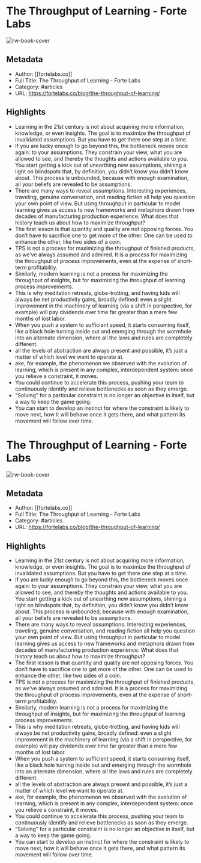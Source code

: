 # The Throughput of Learning - Forte Labs

![rw-book-cover](https://readwise-assets.s3.amazonaws.com/static/images/article2.74d541386bbf.png)

## Metadata
- Author: [[fortelabs.co]]
- Full Title: The Throughput of Learning - Forte Labs
- Category: #articles
- URL: https://fortelabs.co/blog/the-throughput-of-learning/

## Highlights
- Learning in the 21st century is not about acquiring more information, knowledge, or even insights. The goal is to maximize the throughput of invalidated assumptions. But you have to get there one step at a time.
- If you are lucky enough to go beyond this, the bottleneck moves once again: to your assumptions. They constrain your view, what you are allowed to see, and thereby the thoughts and actions available to you. You start getting a kick out of unearthing new assumptions, shining a light on blindspots that, by definition, you didn’t know you didn’t know about. This process is unbounded, because with enough examination, all your beliefs are revealed to be assumptions.
- There are many ways to reveal assumptions. Interesting experiences, traveling, genuine conversation, and reading fiction all help you question your own point of view. But using throughput in particular to model learning gives us access to new frameworks and metaphors drawn from decades of manufacturing production experience. What does that history teach us about how to maximize throughput?
- The first lesson is that quantity and quality are not opposing forces. You don’t have to sacrifice one to get more of the other. One can be used to enhance the other, like two sides of a coin.
- TPS is not a process for maximizing the throughput of finished products, as we’ve always assumed and admired. It is a process for maximizing the throughput of process improvements, even at the expense of short-term profitability.
- Similarly, modern learning is not a process for maximizing the throughput of insights, but for maximizing the throughput of learning process improvements.
- This is why meditation retreats, globe-trotting, and having kids will always be net productivity gains, broadly defined: even a slight improvement in the machinery of learning (via a shift in perspective, for example) will pay dividends over time far greater than a mere few months of lost labor.
- When you push a system to sufficient speed, it starts consuming itself, like a black hole turning inside out and emerging through the wormhole into an alternate dimension, where all the laws and rules are completely different.
- all the levels of abstraction are always present and possible, it’s just a matter of which level we want to operate at.
- ake, for example, the phenomenon we observed with the evolution of learning, which is present in any complex, interdependent system: once you relieve a constraint, it moves.
- You could continue to accelerate this process, pushing your team to continuously identify and relieve bottlenecks as soon as they emerge.
- “Solving” for a particular constraint is no longer an objective in itself, but a way to keep the game going.
- You can start to develop an instinct for where the constraint is likely to move next, how it will behave once it gets there, and what pattern its movement will follow over time.
# The Throughput of Learning - Forte Labs

![rw-book-cover](https://readwise-assets.s3.amazonaws.com/static/images/article2.74d541386bbf.png)

## Metadata
- Author: [[fortelabs.co]]
- Full Title: The Throughput of Learning - Forte Labs
- Category: #articles
- URL: https://fortelabs.co/blog/the-throughput-of-learning/

## Highlights
- Learning in the 21st century is not about acquiring more information, knowledge, or even insights. The goal is to maximize the throughput of invalidated assumptions. But you have to get there one step at a time.
- If you are lucky enough to go beyond this, the bottleneck moves once again: to your assumptions. They constrain your view, what you are allowed to see, and thereby the thoughts and actions available to you. You start getting a kick out of unearthing new assumptions, shining a light on blindspots that, by definition, you didn’t know you didn’t know about. This process is unbounded, because with enough examination, all your beliefs are revealed to be assumptions.
- There are many ways to reveal assumptions. Interesting experiences, traveling, genuine conversation, and reading fiction all help you question your own point of view. But using throughput in particular to model learning gives us access to new frameworks and metaphors drawn from decades of manufacturing production experience. What does that history teach us about how to maximize throughput?
- The first lesson is that quantity and quality are not opposing forces. You don’t have to sacrifice one to get more of the other. One can be used to enhance the other, like two sides of a coin.
- TPS is not a process for maximizing the throughput of finished products, as we’ve always assumed and admired. It is a process for maximizing the throughput of process improvements, even at the expense of short-term profitability.
- Similarly, modern learning is not a process for maximizing the throughput of insights, but for maximizing the throughput of learning process improvements.
- This is why meditation retreats, globe-trotting, and having kids will always be net productivity gains, broadly defined: even a slight improvement in the machinery of learning (via a shift in perspective, for example) will pay dividends over time far greater than a mere few months of lost labor.
- When you push a system to sufficient speed, it starts consuming itself, like a black hole turning inside out and emerging through the wormhole into an alternate dimension, where all the laws and rules are completely different.
- all the levels of abstraction are always present and possible, it’s just a matter of which level we want to operate at.
- ake, for example, the phenomenon we observed with the evolution of learning, which is present in any complex, interdependent system: once you relieve a constraint, it moves.
- You could continue to accelerate this process, pushing your team to continuously identify and relieve bottlenecks as soon as they emerge.
- “Solving” for a particular constraint is no longer an objective in itself, but a way to keep the game going.
- You can start to develop an instinct for where the constraint is likely to move next, how it will behave once it gets there, and what pattern its movement will follow over time.
